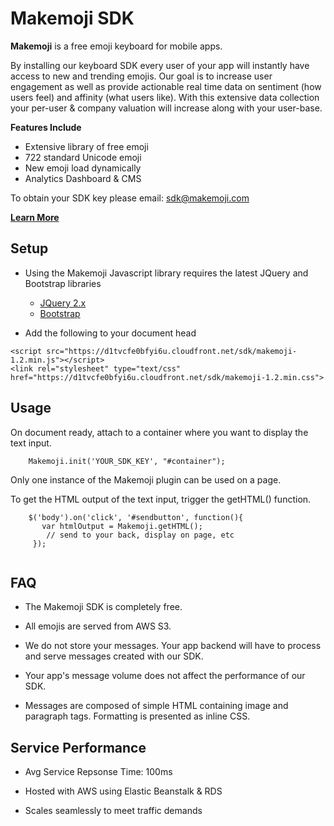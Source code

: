 Makemoji SDK
====================

**Makemoji** is a free emoji keyboard for mobile apps. 

By installing our keyboard SDK every user of your app will instantly have access to new and trending emojis. Our goal is to increase user engagement as well as provide actionable real time data on sentiment (how users feel) and affinity (what users like). With this extensive data collection your per-user & company valuation will increase along with your user-base.
 
**Features Include**

* Extensive library of free emoji
* 722 standard Unicode emoji
* New emoji load dynamically
* Analytics Dashboard & CMS

To obtain your SDK key please email: sdk@makemoji.com

**[Learn More](http://makemoji.com/sdk)**


Setup
---------------------

* Using the Makemoji Javascript library requires the latest JQuery and Bootstrap libraries
	* [JQuery 2.x](https://code.jquery.com)
	* [Bootstrap](http://getbootstrap.com/2.3.2/)

* Add the following to your document head

```
<script src="https://d1tvcfe0bfyi6u.cloudfront.net/sdk/makemoji-1.2.min.js"></script>     
<link rel="stylesheet" type="text/css" href="https://d1tvcfe0bfyi6u.cloudfront.net/sdk/makemoji-1.2.min.css">
```

Usage
---------------------

On document ready, attach to a container where you want to display the text input.

```
    Makemoji.init('YOUR_SDK_KEY', "#container");

```

Only one instance of the Makemoji plugin can be used on a page.

To get the HTML output of the text input, trigger the getHTML() function.

```
    $('body').on('click', '#sendbutton', function(){
       var htmlOutput = Makemoji.getHTML();
   	 	// send to your back, display on page, etc
   	 });
       
```




FAQ
---------------------

*	The Makemoji SDK is completely free.

*	All emojis are served from AWS S3.

*	We do not store your messages. Your app backend will have to process and serve messages created with our SDK.

*	Your app's message volume does not affect the performance of our SDK.

*	Messages are composed of simple HTML containing image and paragraph tags. Formatting is presented as inline CSS.

Service Performance
---------------------

* Avg Service Repsonse Time: 100ms
 
* Hosted with AWS using Elastic Beanstalk & RDS

* Scales seamlessly to meet traffic demands
